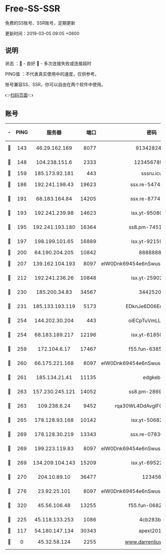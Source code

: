 # Free-SS-SSR

免费的SS账号、SSR账号，定期更新

更新时间：2019-03-05 09:05 +0800

## 说明

状态     ：🙂 - 良好 🙁 - 多次连接失败或连接超时

PING值   ：不代表真实使用中的速度，仅供参考。

账号兼容SS、SSR，你可以自由在两个软件中使用。

👉[扫码页面](https://liesauer.github.io/free-ss-ssr.github.io/)👈

## 账号

|-|PING|服务器|端口|密码|加密方式|区域|
|:----:|:----:|:-----:|-----:|:----:|:----:|:----:|
|🙂|143|46.29.162.169|8077|9134282479|aes-256-cfb|RU|
|🙂|148|104.238.151.6|2333|12345678900|aes-256-cfb|JP|
|🙂|159|185.173.92.181|443|sssru.icu|rc4-md5|RU|
|🙂|186|192.241.198.43|19623|ssx.re-54745370|aes-256-cfb|US|
|🙂|191|68.183.164.84|14205|ssx.re-87747678|aes-256-cfb|US|
|🙂|193|192.241.239.98|14623|isx.yt-95080154|aes-256-cfb|US|
|🙂|195|192.241.193.180|16364|ss8.pm-74519137|aes-256-cfb|US|
|🙂|197|198.199.101.65|16889|isx.yt-92159574|aes-256-cfb|US|
|🙂|200|64.190.204.205|10842|88888888|rc4-md5|US|
|🙂|207|139.162.104.193|8097|eIW0Dnk69454e6nSwuspv9DmS201tQ0D|aes-256-cfb|JP|
|🙂|212|192.241.236.26|10848|isx.yt-25902740|aes-256-cfb|US|
|🙂|230|185.200.34.83|34567|34425208|aes-256-cfb|US|
|🙂|231|185.133.193.119|5173|EDknJe6D06EoWDaw|aes-256-cfb|US|
|🙂|254|144.202.30.204|443|oiECpTuVmLLxk4Ts|aes-256-cfb|US|
|🙂|254|68.183.189.217|12196|isx.yt-61850087|aes-256-cfb|SG|
|🙂|259|172.104.6.17|17467|f55.fun-63855041|aes-256-cfb|US|
|🙂|260|66.175.221.168|8097|eIW0Dnk69454e6nSwuspv9DmS201tQ0D|aes-256-cfb|US|
|🙂|261|185.134.21.41|11135|edgkeb|aes-256-cfb|GB|
|🙂|263|157.230.245.121|14052|ss8.pm-28692844|aes-256-cfb|SG|
|🙂|263|109.238.6.24|9452|rqa30WL4DdAvgIFG6Fs3znzTa|aes-256-cfb|FR|
|🙂|265|178.128.93.168|10142|isx.yt-50682573|aes-256-cfb|SG|
|🙂|269|178.128.30.219|13343|ssx.re-07836021|aes-256-cfb|SG|
|🙂|269|199.223.119.83|8097|eIW0Dnk69454e6nSwuspv9DmS201tQ0D|aes-256-cfb|US|
|🙂|269|134.209.104.143|15209|isx.yt-69522000|aes-256-cfb|SG|
|🙂|270|204.10.89.10|36477|123456|aes-256-cfb|US|
|🙂|276|23.92.25.101|8097|eIW0Dnk69454e6nSwuspv9DmS201tQ0D|aes-256-cfb|US|
|🙂|320|45.56.106.48|13255|f55.fun-06824617|aes-256-cfb|US|
|🙂|225|45.118.133.253|1086|4cb283b8|aes-256-cfb|SG|
|🙁|117|54.180.147.134|30343|apext2019|chacha20|KR|
|🙁|0|45.32.58.124|2255|www.darrenliuwei.com|aes-256-cfb|JP|
